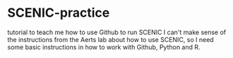 # SCENIC-practice
tutorial to teach me how to use Github to run SCENIC
I can't make sense of the instructions from the Aerts lab about how to use SCENIC, so I need some basic instructions in how to work with Github, Python and R.
